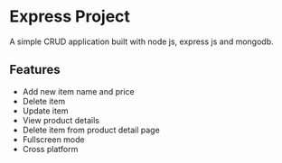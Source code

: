 
# Express Project

A simple CRUD application built with node js, express js and mongodb.


## Features

- Add new item name and price
- Delete item
- Update item
- View product details
- Delete item from product detail page
- Fullscreen mode
- Cross platform

